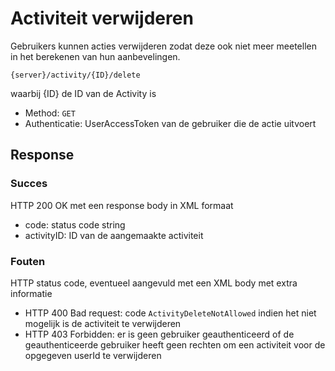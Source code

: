 ---
---

# Activiteit verwijderen

Gebruikers kunnen acties verwijderen zodat deze ook niet meer meetellen in het berekenen van hun aanbevelingen.

```
{server}/activity/{ID}/delete
```

waarbij {ID} de ID van de Activity is

* Method: `GET`
* Authenticatie: UserAccessToken van de gebruiker die de actie uitvoert

## Response

### Succes

HTTP 200 OK met een response body in XML formaat

* code: status code string
* activityID: ID van de aangemaakte activiteit

### Fouten

HTTP status code, eventueel aangevuld met een XML body met extra informatie

* HTTP 400 Bad request: code `ActivityDeleteNotAllowed` indien het niet mogelijk is de activiteit te verwijderen
* HTTP 403 Forbidden: er is geen gebruiker geauthenticeerd of de geauthenticeerde gebruiker heeft geen rechten om een activiteit voor de opgegeven userId te verwijderen
